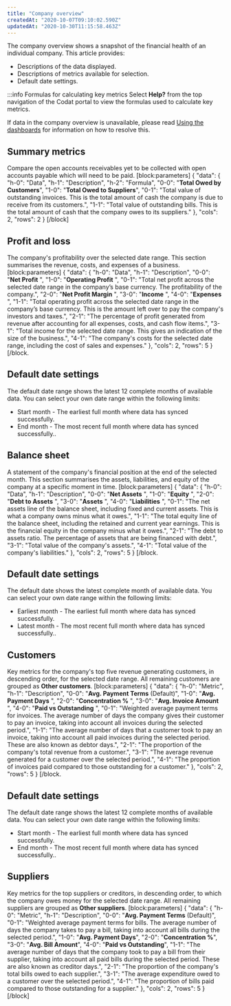 ```yaml
---
title: "Company overview"
createdAt: "2020-10-07T09:10:02.590Z"
updatedAt: "2020-10-30T11:15:58.463Z"
---
```


The company overview shows a snapshot of the financial health of an individual company. This article provides:

- Descriptions of the data displayed.
- Descriptions of metrics available for selection.
- Default date settings.

:::info Formulas for calculating key metrics
Select **Help?** from the top navigation of the Codat portal to view the formulas used to calculate key metrics.

If data in the company overview is unavailable, please read [Using the dashboards](/using-the-dashboards) for information on how to resolve this.

## Summary metrics

Compare the open accounts receivables yet to be collected with open accounts payable which will need to be paid.
[block:parameters]
{
"data": {
"h-0": "Data",
"h-1": "Description",
"h-2": "Formula",
"0-0": "**Total Owed by Customers**",
"1-0": "**Total Owed to Suppliers**",
"0-1": "Total value of outstanding invoices. This is the total amount of cash the company is due to receive from its customers.",
"1-1": "Total value of outstanding bills. This is the total amount of cash that the company owes to its suppliers."
},
"cols": 2,
"rows": 2
}
[/block]

## Profit and loss

The company's profitability over the selected date range. This section summarises the revenue, costs, and expenses of a business.
[block:parameters]
{
"data": {
"h-0": "Data",
"h-1": "Description",
"0-0": "**Net Profit** ",
"1-0": "**Operating Profit** ",
"0-1": "Total net profit across the selected date range in the company’s base currency. The profitability of the company.",
"2-0": "**Net Profit Margin** ",
"3-0": "**Income** ",
"4-0": "**Expenses** ",
"1-1": "Total operating profit across the selected date range in the company’s base currency. This is the amount left over to pay the company's investors and taxes.",
"2-1": "The percentage of profit generated from revenue after accounting for all expenses, costs, and cash flow items.",
"3-1": "Total income for the selected date range. This gives an indication of the size of the business.",
"4-1": "The company's costs for the selected date range, including the cost of sales and expenses."
},
"cols": 2,
"rows": 5
}
[/block.

## Default date settings

The default date range shows the latest 12 complete months of available data. You can select your own date range within the following limits:

- Start month - The earliest full month where data has synced successfully.
- End month - The most recent full month where data has synced successfully..

## Balance sheet

A statement of the company's financial position at the end of the selected month. This section summarises the assets, liabilities, and equity of the company at a specific moment in time.
[block:parameters]
{
"data": {
"h-0": "Data",
"h-1": "Description",
"0-0": "**Net Assets** ",
"1-0": "**Equity** ",
"2-0": "**Debt to Assets** ",
"3-0": "**Assets** ",
"4-0": "**Liabilities** ",
"0-1": "The net assets line of the balance sheet, including fixed and current assets. This is what a company owns minus what it owes.",
"1-1": "The total equity line of the balance sheet, including the retained and current year earnings. This is the financial equity in the company minus what it owes.",
"2-1": "The debt to assets ratio. The percentage of assets that are being financed with debt.",
"3-1": "Total value of the company's assets.",
"4-1": "Total value of the company's liabilities."
},
"cols": 2,
"rows": 5
}
[/block.

## Default date settings

The default date shows the latest complete month of available data. You can select your own date range within the following limits:

- Earliest month - The earliest full month where data has synced successfully.
- Latest month - The most recent full month where data has synced successfully..

## Customers

Key metrics for the company's top five revenue generating customers, in descending order, for the selected date range. All remaining customers are grouped as **Other customers**.
[block:parameters]
{
"data": {
"h-0": "Metric",
"h-1": "Description",
"0-0": "**Avg. Payment Terms** (Default)",
"1-0": "**Avg. Payment Days** ",
"2-0": "**Concentration %** ",
"3-0": "**Avg. Invoice Amount** ",
"4-0": "**Paid vs Outstanding** ",
"0-1": "Weighted average payment terms for invoices. The average number of days the company gives their customer to pay an invoice, taking into account all invoices during the selected period.",
"1-1": "The average number of days that a customer took to pay an invoice, taking into account all paid invoices during the selected period. These are also known as debtor days.",
"2-1": "The proportion of the company's total revenue from a customer.",
"3-1": "The average revenue generated for a customer over the selected period.",
"4-1": "The proportion of invoices paid compared to those outstanding for a customer."
},
"cols": 2,
"rows": 5
}
[/block.

## Default date settings

The default date range shows the latest 12 complete months of available data. You can select your own date range within the following limits:

- Start month - The earliest full month where data has synced successfully.
- End month - The most recent full month where data has synced successfully..

## Suppliers

Key metrics for the top suppliers or creditors, in descending order, to which the company owes money for the selected date range. All remaining suppliers are grouped as **Other suppliers**.
[block:parameters]
{
"data": {
"h-0": "Metric",
"h-1": "Description",
"0-0": "**Avg. Payment Terms** (Default)",
"0-1": "Weighted average payment terms for bills. The average number of days the company takes to pay a bill, taking into account all bills during the selected period.",
"1-0": "**Avg. Payment Days**",
"2-0": "**Concentration %**",
"3-0": "**Avg. Bill Amount**",
"4-0": "**Paid vs Outstanding**",
"1-1": "The average number of days that the company took to pay a bill from their supplier, taking into account all paid bills during the selected period. These are also known as creditor days.",
"2-1": "The proportion of the company's total bills owed to each supplier.",
"3-1": "The average expenditure owed to a customer over the selected period.",
"4-1": "The proportion of bills paid compared to those outstanding for a supplier."
},
"cols": 2,
"rows": 5
}
[/block]

